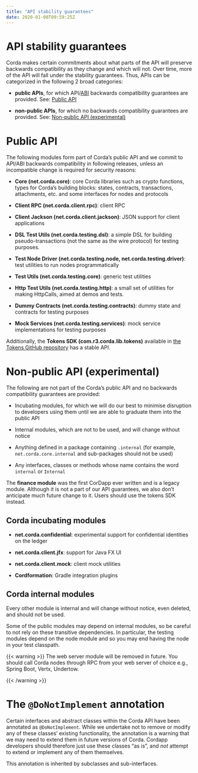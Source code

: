 ```yaml
---
title: "API stability guarantees"
date: 2020-01-08T09:59:25Z
---
```



# API stability guarantees
Corda makes certain commitments about what parts of the API will preserve backwards compatibility as they change and
            which will not. Over time, more of the API will fall under the stability guarantees. Thus, APIs can be categorized in the following 2 broad categories:


* **public APIs**, for which API/[ABI](https://en.wikipedia.org/wiki/Application_binary_interface) backwards compatibility guarantees are provided. See: [Public API](#public-api)


* **non-public APIs**, for which no backwards compatibility guarantees are provided. See: [Non-public API (experimental)](#non-public-api)



# Public API
The following modules form part of Corda’s public API and we commit to API/ABI backwards compatibility in following releases, unless an incompatible change is required for security reasons:


* **Core (net.corda.core)**: core Corda libraries such as crypto functions, types for Corda’s building blocks: states, contracts, transactions, attachments, etc. and some interfaces for nodes and protocols


* **Client RPC (net.corda.client.rpc)**: client RPC


* **Client Jackson (net.corda.client.jackson)**: JSON support for client applications


* **DSL Test Utils (net.corda.testing.dsl)**: a simple DSL for building pseudo-transactions (not the same as the wire protocol) for testing purposes.


* **Test Node Driver (net.corda.testing.node, net.corda.testing.driver)**: test utilities to run nodes programmatically


* **Test Utils (net.corda.testing.core)**: generic test utilities


* **Http Test Utils (net.corda.testing.http)**: a small set of utilities for making HttpCalls, aimed at demos and tests.


* **Dummy Contracts (net.corda.testing.contracts)**: dummy state and contracts for testing purposes


* **Mock Services (net.corda.testing.services)**: mock service implementations for testing purposes


Additionally, the **Tokens SDK (com.r3.corda.lib.tokens)** available in [the Tokens GitHub repository](https://github.com/corda/token-sdk)
            has a stable API.


# Non-public API (experimental)
The following are not part of the Corda’s public API and no backwards compatibility guarantees are provided:


* Incubating modules, for which we will do our best to minimise disruption to developers using them until we are able to graduate them into the public API


* Internal modules, which are not to be used, and will change without notice


* Anything defined in a package containing `.internal` (for example, `net.corda.core.internal` and sub-packages should
                    not be used)


* Any interfaces, classes or methods whose name contains the word `internal` or `Internal`


The **finance module** was the first CorDapp ever written and is a legacy module. Although it is not a part of our API guarantees, we also
            don’t anticipate much future change to it. Users should use the tokens SDK instead.


## Corda incubating modules

* **net.corda.confidential**: experimental support for confidential identities on the ledger


* **net.corda.client.jfx**: support for Java FX UI


* **net.corda.client.mock**: client mock utilities


* **Cordformation**: Gradle integration plugins



## Corda internal modules
Every other module is internal and will change without notice, even deleted, and should not be used.

Some of the public modules may depend on internal modules, so be careful to not rely on these transitive dependencies. In particular, the
                testing modules depend on the node module and so you may end having the node in your test classpath.


{{< warning >}}
The web server module will be removed in future. You should call Corda nodes through RPC from your web server of choice e.g., Spring Boot, Vertx, Undertow.


{{< /warning >}}

# The `@DoNotImplement` annotation
Certain interfaces and abstract classes within the Corda API have been annotated
            as `@DoNotImplement`. While we undertake not to remove or modify any of these classes’ existing
            functionality, the annotation is a warning that we may need to extend them in future versions of Corda.
            Cordapp developers should therefore just use these classes “as is”, and *not* attempt to extend or implement any of them themselves.

This annotation is inherited by subclasses and sub-interfaces.


